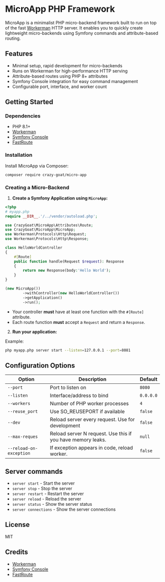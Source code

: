 # MicroApp PHP Framework

MicroApp is a minimalist PHP micro-backend framework built to run on top of the fast [Workerman](https://github.com/walkor/Workerman) HTTP server. It enables you to quickly create lightweight micro-backends using Symfony commands and attribute-based routing.

## Features

- Minimal setup, rapid development for micro-backends
- Runs on Workerman for high-performance HTTP serving
- Attribute-based routes using PHP 8+ attributes
- Symfony Console integration for easy command management
- Configurable port, interface, and worker count

## Getting Started

### Dependencies

- PHP 8.1+
- [Workerman](https://github.com/walkor/Workerman) 
- [Symfony Console](https://symfony.com/doc/current/components/console.html)
- [FastRoute](https://github.com/nikic/FastRoute)

### Installation

Install MicroApp via Composer:

```bash
composer require crazy-goat/micro-app
```

### Creating a Micro-Backend

1. **Create a Symfony Application using `MicroApp`:**

```php 
<?php 
# myapp.php
require __DIR__.'/../vendor/autoload.php';

use CrazyGoat\MicroApp\Attributes\Route;
use CrazyGoat\MicroApp\MicroApp;
use Workerman\Protocols\Http\Request;
use Workerman\Protocols\Http\Response;

class HelloWorldController
{
    #[Route]
    public function handle(Request $request): Response
    {
        return new Response(body:'Hello World');
    }
}

(new MicroApp())
        ->withController(new HelloWorldController())
        ->getApplication()
        ->run();
```
- Your controller **must** have at least one function with the `#[Route]` attribute.
- Each route function **must** accept a `Request` and return a `Response`.

2. **Run your application:**

Example:

```bash
php myapp.php server start --listen=127.0.0.1 --port=8081
```

## Configuration Options

| Option                  | Description                                                 | Default   |
|-------------------------|-------------------------------------------------------------|-----------|
| `--port`                | Port to listen on                                           | `8080`    |
| `--listen`              | Interface/address to bind                                   | `0.0.0.0` |
| `--workers`             | Number of PHP worker processes                              | `4`       |
| `--reuse_port`          | Use SO_REUSEPORT if available                               | `false`   |
| `--dev`                 | Reload server every request. Use for development            | `false`   |
| `--max-reques`          | Reload server N request. Use this if you have memory leaks. | `null`    |
| `--reload-on-exception` | If exception appears in code, reload worker.                | `false`   |

## Server commands

- `server start` - Start the server
- `server stop` - Stop the server
- `server restart` - Restart the server
- `server reload` - Reload the server
- `server status` - Show the server status
- `server connections` - Show the server connections

## License

MIT

## Credits

- [Workerman](https://github.com/walkor/Workerman)
- [Symfony Console](https://symfony.com/doc/current/components/console.html)
- [FastRoute](https://github.com/nikic/FastRoute)